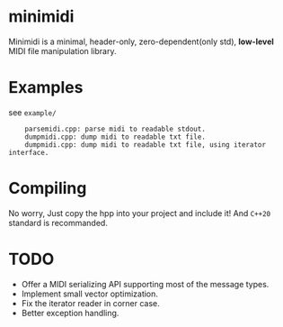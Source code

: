 # minimidi
Minimidi is a minimal, header-only, zero-dependent(only std), **low-level** MIDI file manipulation library.

# Examples
see `example/`
```
	parsemidi.cpp: parse midi to readable stdout.
	dumpmidi.cpp: dump midi to readable txt file.
	dumpmidi.cpp: dump midi to readable txt file, using iterator interface.
```

# Compiling
No worry, Just copy the hpp into your project and include it!
And `C++20` standard is recommanded.

# TODO
* Offer a MIDI serializing API supporting most of the message types.
* Implement small vector optimization.
* Fix the iterator reader in corner case.
* Better exception handling.
